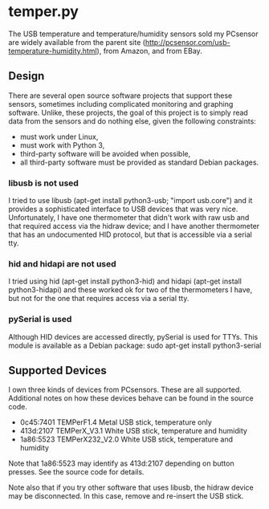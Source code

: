 # temper.py

The USB temperature and temperature/humidity sensors sold my PCsensor are
widely available from the parent site
(http://pcsensor.com/usb-temperature-humidity.html), from Amazon, and from
EBay.

## Design

There are several open source software projects that support these sensors,
sometimes including complicated monitoring and graphing software. Unlike,
these projects, the goal of this project is to simply read data from the
sensors and do nothing else, given the following constraints:
* must work under Linux,
* must work with Python 3,
* third-party software will be avoided when possible,
* all third-party software must be provided as standard Debian packages.

### libusb is not used

I tried to use libusb (apt-get install python3-usb; "import usb.core") and it
provides a sophisticated interface to USB devices that was very nice.
Unfortunately, I have one thermometer that didn't work with raw usb and that
required access via the hidraw device; and I have another thermometer that has
an undocumented HID protocol, but that is accessible via a serial tty.

### hid and hidapi are not used

I tried using hid (apt-get install python3-hid) and hidapi (apt-get install
python3-hidapi) and these worked ok for two of the thermometers I have, but
not for the one that requires access via a serial tty.

### pySerial is used

Although HID devices are accessed directly, pySerial is used for TTYs. This
module is available as a Debian package:
  sudo apt-get install python3-serial

## Supported Devices

I own three kinds of devices from PCsensors. These are all supported.
Additional notes on how these devices behave can be found in the source code.

* 0c45:7401 TEMPerF1.4 Metal USB stick, temperature only
* 413d:2107 TEMPerX_V3.1 White USB stick, temperature and humidity
* 1a86:5523 TEMPerX232_V2.0 White USB stick, temperature and humidity

Note that 1a86:5523 may identify as 413d:2107 depending on button presses. See
the source code for details.

Note also that if you try other software that uses libusb, the hidraw device
may be disconnected. In this case, remove and re-insert the USB stick.
